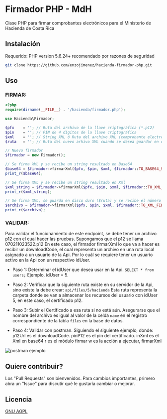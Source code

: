 # Firmador PHP - MdH

Clase PHP para firmar comprobantes electrónicos para el Ministerio de Hacienda de Costa Rica

## Instalación

Requerido: PHP version 5.6.24+ recomendado por razones de seguridad

```bash
git clone https://github.com/enzojimenez/hacienda-firmador-php.git
```

## Uso

### FIRMAR:

```php
<?php
require(dirname(__FILE__) . '/hacienda/firmador.php');

use Hacienda\Firmador;

$pfx    = ''; // Ruta del archivo de la llave criptográfica (*.p12)
$pin    = ''; // PIN de 4 dígitos de la llave criptográfica
$xml    = ''; // String XML ó Ruta del archivo XML (comprobante electrónico)
$ruta   = ''; // Ruta del nuevo arhivo XML cuando se desea guardar en disco

// Nuevo firmador
$firmador = new Firmador();

// Se firma XML y se recibe un string resultado en Base64
$base64 = $firmador->firmarXml($pfx, $pin, $xml, $firmador::TO_BASE64_STRING);
print_r($base64);

// Se firma XML y se recibe un string resultado en Xml
$xml_string = $firmador->firmarXml($pfx, $pin, $xml, $firmador::TO_XML_STRING);
print_r($xml_string);

// Se firma XML, se guarda en disco duro ($ruta) y se recibe el número de bytes del archivo guardado. En caso de error se recibe FALSE
$archivo = $firmador->firmarXml($pfx, $pin, $xml, $firmador::TO_XML_FILE, $ruta);
print_r($archivo);
```

### VALIDAR:

Para validar el funcionamiento de este endpoint, se debe tener un archivo p12 con el cual hacer las pruebas.
Supongamos que el p12 se llama 070211023522.p12
En este caso, el firmador firmarXml lo que va a hacer es recibir un downloadCode, el cual representa un archivo en una ruta local asignado a un usuario de la Api. Por lo cuál se requiere tener un usuario activo en la Api con un respectivo idUser.

* Paso 1:
Determinar el idUser que desea usar en la Api. `SELECT * from users;`
Ejemplo, idUser = 5.

* Paso 2:
Verificar que la siguiente ruta existe en su servidor de la Api, sino existe la debe crear:
`api/files/5/hacienda`
Esta ruta representa la carpeta donde se van a almacenar los recursos del usuario con idUser 5, en este caso, el certificado p12.

* Paso 3:
Subir el Certificado a esa ruta si no está aún. Asegurarse que el nombre del archivo es igual al valor de la celda `name` en el registro correspondiente de la tabla `files` en la base de datos.

* Paso 4:
Validar con postman. Siguiendo el siguiente ejemplo, donde:
p12Url es el downloadCode.
pinP12 es el pin del certificado.
inXml es el Xml en base64
r es el módulo firmar
w es la acción a ejecutar, firmarXml

![postman ejemplo](https://user-images.githubusercontent.com/8434928/65374989-564d2680-dc4d-11e9-8224-1caa19b2e3b9.jpeg)

## Quiere contribuir?
Los "Pull Requests" son bienvenidos.
Para cambios importantes, primero abra un "Issue" para discutir qué le gustaría cambiar o mejorar.

## Licencia
[GNU AGPL](http://www.gnu.org/licenses/)
